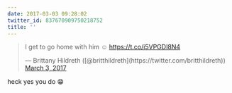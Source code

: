 ```yaml
---
date: 2017-03-03 09:28:02
twitter_id: 837670909750218752
title: ''
---
```


<blockquote class="twitter-tweet"><p lang="en" dir="ltr">I get to go home with him ☺️ <a href="https://t.co/i5VPGDI8N4">https://t.co/i5VPGDI8N4</a></p>&mdash; Brittany Hildreth ([@britthildreth](https://twitter.com/britthildreth)) <a href="https://twitter.com/britthildreth/status/837670610796949504?ref_src=twsrc%5Etfw">March 3, 2017</a></blockquote>
<script async src="https://platform.twitter.com/widgets.js" charset="utf-8"></script>

heck yes you do 😁
